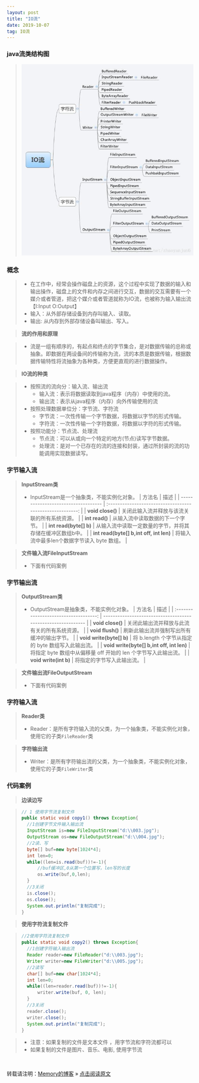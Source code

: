 ```yaml
---
layout: post
title: "IO流"
date: 2019-10-07
tag: IO流
---
```

### java流类结构图

> ![IO](/images/IO/001.jpg)

### 概念

> * 在工作中，经常会操作磁盘上的资源，这个过程中实现了数据的输入和输出操作，磁盘上的文件和内存之间进行交互，数据的交互需要有一个媒介或者管道，把这个媒介或者管道就称为IO流，也被称为输入输出流【I:Input  O:Output】
> * 输入：从外部存储设备到内存叫输入、读取。
> * 输出: 从内存到外部存储设备叫输出、写入。

> **流的作用和原理**

> * 流是一组有顺序的，有起点和终点的字节集合，是对数据传输的总称或抽象。即数据在两设备间的传输称为流，流的本质是数据传输，根据数据传输特性将流抽象为各种类，方便更直观的进行数据操作。

> **IO流的种类**

> * 按照流的流向分：输入流、输出流
>   - 输入流：表示将数据读取到java程序（内存）中使用的流。
>   - 输出流：表示从java程序（内存）向外传输使用的流
> * 按照处理数据单位分：字节流、字符流
>   - 字节流：一次性传输一个字节数据，将数据以字节的形式传输。
>   - 字符流：一次性传输一个字符数据，将数据以字符的形式传输。
> * 按照功能分：节点流、处理流
>   - 节点流：可以从或向一个特定的地方(节点)读写字节数据。
>   - 处理流：是对一个已存在的流的连接和封装，通过所封装的流的功能调用实现数据读写。

### 字节输入流

> **InputStream类**
> * InputStream是一个抽象类，不能实例化对象。
> | 方法名                              |                           描述                            |
> | ----------------------------------- | :-------------------------------------------------------: |
> | **void close()**                        |       关闭此输入流并释放与该流关联的所有系统资源。        |
> | **int read()**                          |             从输入流中读取数据的下一个字节。              |
> | **int read(byte[] b)**                  | 从输入流中读取一定数量的字节，并将其存储在缓冲区数组b中。 |
> | **int read(byte[] b,int off, int len)** |        将输入流中最多len个数据字节读入 byte 数组。        |

> **文件输入流FileInputStream**
> * 下面有代码案例

### 字节输出流

> **OutputStream类**
> * OutputStream是抽象类，不能实例化对象。
> |                方法名                 | 描述                                                         |
> | :-----------------------------------: | ------------------------------------------------------------ |
> |             **void close()**              | 关闭此输出流并释放与此流有关的所有系统资源。                 |
> |             **void flush()**              | 刷新此输出流并强制写出所有缓冲的输出字节。                   |
> |         **void write(byte[] b)**          | 将 b.length 个字节从指定的 byte 数组写入此输出流。           |
> | **void write(byte[] b,int off, int len)** | 将指定 byte 数组中从偏移量 off 开始的 len 个字节写入此输出流。 |
> |           **void write(int b)**           | 将指定的字节写入此输出流。                                   |

> **文件输出流FileOutputStream**
> * 下面有代码案例

### 字符输入流

> **Reader类**
> * Reader：是所有字符输入流的父类，为一个抽象类，不能实例化对象，使用它的子类`FileReader`类

> **字符输出流**
> * Writer：是所有字符输出流的父类，为一个抽象类，不能实例化对象，使用它的子类`FileWriter`类

### 代码案例

> **边读边写**

>```java
> // 1 使用字节流复制文件
> public static void copy1() throws Exception{
>   //1创建字节文件输入输出流
>   InputStream is=new FileInputStream("d:\\003.jpg");
>   OutputStream os=new FileOutputStream("d:\\004.jpg");
>   //2读、写
>   byte[] buf=new byte[1024*4];
>   int len=0;
>   while((len=is.read(buf))!=-1){
>       //buf缓冲区,0从第一个位置写，len写的长度
>       os.write(buf,0,len);
>   }
>   //3关闭
>   is.close();
>   os.close();
>   System.out.println("复制完成");
> }
>```

> **使用字符流复制文件**

>```java
> //2使用字符流复制文件
> public static void copy2() throws Exception{
>   //1创建字符输入输出流
>   Reader reader=new FileReader("d:\\003.jpg");
>   Writer writer=new FileWriter("d:\\005.jpg");
>   //2读写
>   char[] buf=new char[1024*4];
>   int len=0;
>   while((len=reader.read(buf))!=-1){
>       writer.write(buf, 0, len);
>   }
>   //3关闭
>   reader.close();
>   writer.close();
>   System.out.println("复制完成");
> }
>```

> * 注意：如果复制的文件是文本文件 ，用字节流和字符流都可以
> * 如果复制的文件是图片、音乐、电影, 使用字节流

<br>
    
转载请注明：[Memory的博客](https://www.shendonghai.com) » [点击阅读原文]() 